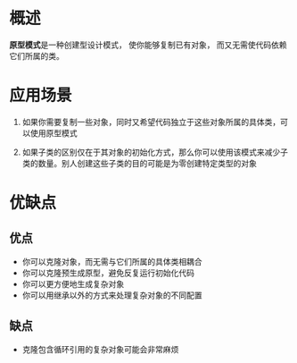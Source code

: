 # 概述
**原型模式**是一种创建型设计模式， 使你能够复制已有对象， 而又无需使代码依赖它们所属的类。

# 应用场景
1. 如果你需要复制一些对象，同时又希望代码独立于这些对象所属的具体类，可以使用原型模式

2. 如果子类的区别仅在于其对象的初始化方式，那么你可以使用该模式来减少子类的数量。别人创建这些子类的目的可能是为零创建特定类型的对象

# 优缺点

## 优点
- 你可以克隆对象，而无需与它们所属的具体类相耦合
- 你可以克隆预生成原型，避免反复运行初始化代码
- 你可以更方便地生成复杂对象
- 你可以用继承以外的方式来处理复杂对象的不同配置

## 缺点
- 克隆包含循环引用的复杂对象可能会非常麻烦
